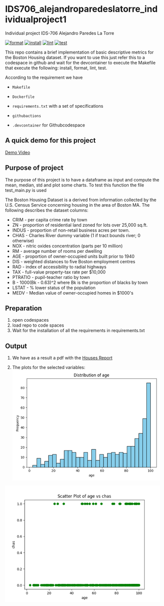 # IDS706_alejandroparedeslatorre_individualproject1
Individual project IDS-706 Alejandro Paredes La Torre 

[![format](https://github.com/nogibjj/IDS706_alejandroparedeslatorre_individualproject1/actions/workflows/format.yml/badge.svg)](https://github.com/nogibjj/IDS706_alejandroparedeslatorre_individualproject1/actions/workflows/format.yml)
[![install](https://github.com/nogibjj/IDS706_alejandroparedeslatorre_individualproject1/actions/workflows/install.yml/badge.svg)](https://github.com/nogibjj/IDS706_alejandroparedeslatorre_individualproject1/actions/workflows/install.yml)
[![lint](https://github.com/nogibjj/IDS706_alejandroparedeslatorre_individualproject1/actions/workflows/lint.yml/badge.svg)](https://github.com/nogibjj/IDS706_alejandroparedeslatorre_individualproject1/actions/workflows/lint.yml)
[![test](https://github.com/nogibjj/IDS706_alejandroparedeslatorre_individualproject1/actions/workflows/test.yml/badge.svg)](https://github.com/nogibjj/IDS706_alejandroparedeslatorre_individualproject1/actions/workflows/test.yml)


This repo contains a brief implementation of basic descriptive metrics for the Boston Housing dataset. If you want to use this just refer this to a codespace in github and wait for the devcontainer to execute the Makefile that execute the following: install, format, lint, test.

According to the requirement we have

* `Makefile`

* `Dockerfile`

* `requirements.txt` with a set of specifications

* `githubactions` 

* `.devcontainer` for Githubcodespace 

## A quick demo for this project

[Demo Video](https://youtu.be/7JTtqLkyQR0)


## Purpose of project
The purpose of this project is to have a dataframe as input and compute the mean, median, std and plot some charts. To test this function the file test_main.py is used

The Boston Housing Dataset is a derived from information collected by the U.S. Census Service concerning housing in the area of Boston MA. The following describes the dataset columns:

- CRIM - per capita crime rate by town
- ZN - proportion of residential land zoned for lots over 25,000 sq.ft.
- INDUS - proportion of non-retail business acres per town.
- CHAS - Charles River dummy variable (1 if tract bounds river; 0 otherwise)
- NOX - nitric oxides concentration (parts per 10 million)
- RM - average number of rooms per dwelling
- AGE - proportion of owner-occupied units built prior to 1940
- DIS - weighted distances to five Boston employment centres
- RAD - index of accessibility to radial highways
- TAX - full-value property-tax rate per $10,000
- PTRATIO - pupil-teacher ratio by town
- B - 1000(Bk - 0.63)^2 where Bk is the proportion of blacks by town
- LSTAT - % lower status of the population
- MEDV - Median value of owner-occupied homes in $1000's


## Preparation
1. open codespaces 
2. load repo to code spaces
2. Wait for the installation of all the requirements in requirements.txt

## Output
1. We have as a result a pdf with the [Houses Report](Houses_Report.pdf)
 
2. The plots for the selected variables:
![var](./assets/age.png)

![comparative](./assets/age_chas.png)


